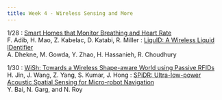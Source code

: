 ```yaml
---
title: Week 4 - Wireless Sensing and More
---
```



1/28
: [Smart Homes that Monitor Breathing and Heart Rate](https://witrack.csail.mit.edu/vitalradio/content/vitalradio-paper.pdf)<br /> F. Adib, H. Mao, Z. Kabelac, D. Katabi, R. Miller
: [LiquID: A Wireless Liquid IDentifier](https://dl.acm.org/doi/abs/10.1145/3210240.3210345)<br /> A. Dhekne, M. Gowda, Y. Zhao, H. Hassanieh, R. Choudhury

1/30
: [WiSh: Towards a Wireless Shape-aware World using Passive RFIDs](https://dl.acm.org/doi/abs/10.1145/3210240.3210328)<br /> H. Jin, J. Wang, Z. Yang, S. Kumar, J. Hong
: [SPiDR: Ultra-low-power Acoustic Spatial Sensing for Micro-robot Navigation](https://dl.acm.org/doi/10.1145/3498361.3539775)<br /> Y. Bai, N. Garg, and N. Roy